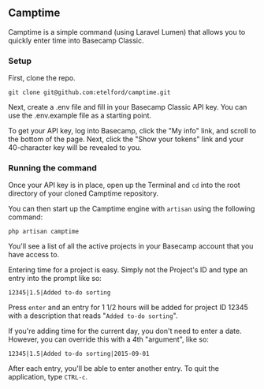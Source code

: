 ## Camptime

Camptime is a simple command (using Laravel Lumen) that allows you to quickly enter time into Basecamp Classic.


### Setup

First, clone the repo.

	git clone git@github.com:etelford/camptime.git

Next, create a .env file and fill in your Basecamp Classic API key. You can use the .env.example file as a starting point.

To get your API key, log into Basecamp, click the "My info" link, and scroll to the bottom of the page. Next, click the "Show your tokens" link and your 40-character key will be revealed to you.


### Running the command

Once your API key is in place, open up the Terminal and `cd` into the root directory of your cloned Camptime repository.

You can then start up the Camptime engine with `artisan` using the following command:

	php artisan camptime

You'll see a list of all the active projects in your Basecamp account that you have access to. 

Entering time for a project is easy. Simply not the Project's ID and type an entry into the prompt like so:

	12345|1.5|Added to-do sorting

Press `enter` and an entry for 1 1/2 hours will be added for project ID 12345 with a description that reads "`Added to-do sorting`".

If you're adding time for the current day, you don't need to enter a date. However, you can override this with a 4th "argument", like so:

	12345|1.5|Added to-do sorting|2015-09-01

After each entry, you'll be able to enter another entry. To quit the application, type `CTRL-c`.